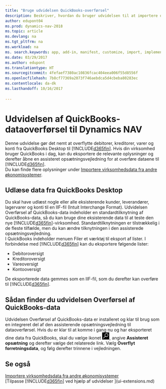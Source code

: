 ```yaml
---
title: "Bruge udvidelsen QuickBooks-overførsel"
description: Beskriver, hvordan du bruger udvidelsen til at importere debitorer, kreditorer, varer og konti fra QuickBooks Desktop til Dynamics NAV.
author: edupont04
ms.prod: dynamics-nav-2018
ms.topic: article
ms.devlang: na
ms.tgt_pltfrm: na
ms.workload: na
ms. search.keywords: app, add-in, manifest, customize, import, implement
ms.date: 03/29/2017
ms.author: edupont
ms.translationtype: HT
ms.sourcegitcommit: 4fefaef7380ac10836fcac404eea006f55d8556f
ms.openlocfilehash: 7b8cf77369a2073f746aebdca5d4cbeba80283ec
ms.contentlocale: da-dk
ms.lasthandoff: 10/16/2017

---
```

# <a name="the-quickbooks-data-migration-extension-for-dynamics-nav"></a>Udvidelsen af QuickBooks-dataoverførsel til Dynamics NAV
Denne udvidelse gør det nemt at overflytte debitorer, kreditorer, varer og konti fra QuickBooks Desktop til [!INCLUDE[d365fin](includes/d365fin_md.md)]. Hvis din virksomhed bruger QuickBooks i dag, kan du eksportere de relevante oplysninger og derefter åbne en assisteret opsætningsvejledning for at overføre dataene til [!INCLUDE[d365fin](includes/d365fin_md.md)].  
Du kan finde flere oplysninger under [Importere virksomhedsdata fra andre økonomisystemer](upload-data.md).

## <a name="exporting-data-from-quickbooks-desktop"></a>Udlæse data fra QuickBooks Desktop
Du skal have udlæst nogle eller alle eksisterende kunder, leverandører, lagervarer og konti til en IIF-fil (Intuit Interchange Format). Udvidelsen Overførsel af QuickBooks-data indeholder en standardtilknytning af QuickBooks-data, så du kan bruge dine eksisterende data til at teste den nye [!INCLUDE[d365fin](includes/d365fin_md.md)]-virksomhed. Standardtilknytningen er tilstrækkelig i de fleste tilfælde, men du kan ændre tilknytningen i den assisterede opsætningsvejledning.  
I QuickBooks indeholder menuen Filer et værktøj til eksport af lister. I forbindelse med [!INCLUDE[d365fin](includes/d365fin_md.md)] kan du eksportere følgende lister:

* Debitoroversigt  
* Kreditoroversigt  
* Vareoversigt  
* Kontooversigt  

De eksporterede data gemmes som en IIF-fil, som du derefter kan overføre til [!INCLUDE[d365fin](includes/d365fin_md.md)].

## <a name="finding-the-quickbooks-data-migration-extension"></a>Sådan finder du udvidelsen Overførsel af QuickBooks-data
Udvidelsen Overførsel af QuickBooks-data er installeret og klar til brug som en integreret del af den assisterende opsætningsvejledning til dataoverførsel. Hvis du er klar til at komme i gang nu og har eksporteret dine data fra QuickBooks, skal du vælge ikonet ![Søg efter side eller rapport](media/ui-search/search_small.png "Ikonet Søg efter side eller rapport"), angive **Assisteret opsætning** og derefter vælge det relaterede link. Vælg **Overflyt forretningsdata**, og følg derefter trinnene i vejledningen.  

## <a name="see-also"></a>Se også
[Importere virksomhedsdata fra andre økonomisystemer](upload-data.md)  
[Tilpasse [!INCLUDE[d365fin](includes/d365fin_md.md)] ved hjælp af udvidelser ](ui-extensions.md)  

